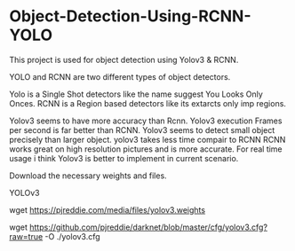 # Object-Detection-Using-RCNN-YOLO

This project is used for object detection using Yolov3 & RCNN.

YOLO and RCNN are two different types of object detectors.

Yolo is a Single Shot detectors like the name suggest You Looks Only Onces.
RCNN is a Region based detectors like its extarcts only imp regions.

Yolov3 seems to have more accuracy than Rcnn.
Yolov3 execution Frames per second is far better than RCNN.
Yolov3 seems to detect small object precisely than larger object.
yolov3 takes less time compair to RCNN
RCNN works great on high resolution pictures and is more accurate.
For real time usage i think Yolov3 is better to implement in current scenario.

Download the necessary weights and files.

YOLOv3

wget https://pjreddie.com/media/files/yolov3.weights

wget https://github.com/pjreddie/darknet/blob/master/cfg/yolov3.cfg?raw=true -O ./yolov3.cfg
